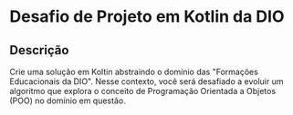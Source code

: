 # Desafio de Projeto em Kotlin da DIO

## Descrição

Crie uma solução em Koltin abstraindo o domínio das "Formações Educacionais da DIO". Nesse contexto, você será desafiado a evoluir um algoritmo que explora o conceito de Programação Orientada a Objetos (POO) no domínio em questão. 
